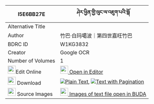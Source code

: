 |I5E6BB27E|ཤེར་ཕྱིན་གྱི་ལུང་ལ་འཇུག་པའི་སྒོ 
| --- | --- 
|Alternative Title |
|Author| 竹巴·白玛噶波｜第四世嘉旺竹巴
|BDRC ID | W1KG3832
|Creator | Google OCR
|Number of Volumes| 1
|<img width="25" src="https://img.icons8.com/color/25/000000/edit-property.png">Edit Online| [<img width="25" src="https://avatars.githubusercontent.com/u/45091458?s=200&v=4"> Open in Editor](http://editor.openpecha.org/I5E6BB27E)
|<img width="25" src="https://img.icons8.com/fluent/48/000000/download-2.png"/>  Download | [![](https://img.icons8.com/color/20/000000/txt.png)Plain Text](https://github.com/Openpecha/I5E6BB27E/releases/download/v1/sherchin_gyi_lung_la_jukpa_i_g_plain_I5E6BB27E.zip), [![](https://img.icons8.com/color/20/000000/txt.png)Text with Pagination](https://github.com/Openpecha/I5E6BB27E/releases/download/v1/sherchin_gyi_lung_la_jukpa_i_g_pages_I5E6BB27E.zip)
|<img width="25" src="https://img.icons8.com/plasticine/100/000000/pictures-folder.png"/>  Source Images | [<img width="25" src="https://library.bdrc.io/icons/BUDA-small.svg"> Images of text file open in BUDA](https://library.bdrc.io/show/bdr:W1KG3832)